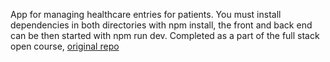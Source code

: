 App for managing healthcare entries for patients.
You must install dependencies in both directories with npm install, the front and back end can be then started with npm run dev.
Completed as a part of the full stack open course, [original repo]([url](https://github.com/Lindrax/Fullstack/tree/main/part9))

